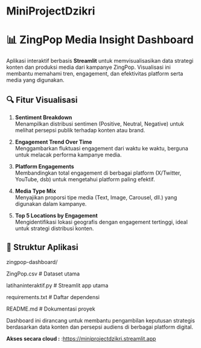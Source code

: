 # MiniProjectDzikri

# 📊 ZingPop Media Insight Dashboard

Aplikasi interaktif berbasis **Streamlit** untuk memvisualisasikan data strategi konten dan produksi media dari kampanye ZingPop. Visualisasi ini membantu memahami tren, engagement, dan efektivitas platform serta media yang digunakan.

## 🔍 Fitur Visualisasi

1. **Sentiment Breakdown**  
   Menampilkan distribusi sentimen (Positive, Neutral, Negative) untuk melihat persepsi publik terhadap konten atau brand.

2. **Engagement Trend Over Time**  
   Menggambarkan fluktuasi engagement dari waktu ke waktu, berguna untuk melacak performa kampanye media.

3. **Platform Engagements**  
   Membandingkan total engagement di berbagai platform (X/Twitter, YouTube, dsb) untuk mengetahui platform paling efektif.

4. **Media Type Mix**  
   Menyajikan proporsi tipe media (Text, Image, Carousel, dll.) yang digunakan dalam kampanye.

5. **Top 5 Locations by Engagement**  
   Mengidentifikasi lokasi geografis dengan engagement tertinggi, ideal untuk strategi distribusi konten.

## 🚀 Struktur Aplikasi

zingpop-dashboard/

ZingPop.csv             # Dataset utama

latihaninteraktif.py    # Streamlit app utama

requirements.txt        # Daftar dependensi

README.md               # Dokumentasi proyek

Dashboard ini dirancang untuk membantu pengambilan keputusan strategis berdasarkan data konten dan persepsi audiens di berbagai platform digital.

**Akses secara cloud :** :https://miniprojectdzikri.streamlit.app 
